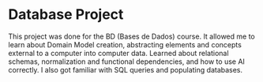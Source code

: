 # Database Project
This project was done for the BD (Bases de Dados) course. It allowed me to learn about Domain Model creation, abstracting elements and concepts external to a computer into computer data. Learned about relational schemas, normalization and functional dependencies, and how to use AI correctly. I also got familiar with SQL queries and populating databases.